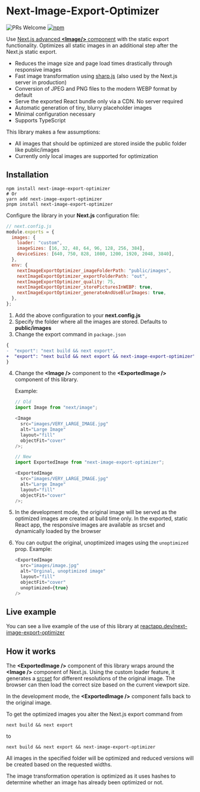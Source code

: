 # Next-Image-Export-Optimizer

![PRs Welcome](https://img.shields.io/badge/PRs-welcome-green.svg)
[![npm](https://img.shields.io/npm/v/next-image-export-optimizer)](https://www.npmjs.com/package/next-image-export-optimizer)

Use [Next.js advanced **\<Image/>** component](https://nextjs.org/docs/basic-features/image-optimization) with the static export functionality. Optimizes all static images in an additional step after the Next.js static export.

- Reduces the image size and page load times drastically through responsive images
- Fast image transformation using [sharp.js](https://www.npmjs.com/package/sharp) (also used by the Next.js server in production)
- Conversion of JPEG and PNG files to the modern WEBP format by default
- Serve the exported React bundle only via a CDN. No server required
- Automatic generation of tiny, blurry placeholder images
- Minimal configuration necessary
- Supports TypeScript

This library makes a few assumptions:

- All images that should be optimized are stored inside the public folder like public/images
- Currently only local images are supported for optimization

## Installation

```
npm install next-image-export-optimizer
# Or
yarn add next-image-export-optimizer
pnpm install next-image-export-optimizer
```

Configure the library in your **Next.js** configuration file:

```javascript
// next.config.js
module.exports = {
  images: {
    loader: "custom",
    imageSizes: [16, 32, 48, 64, 96, 128, 256, 384],
    deviceSizes: [640, 750, 828, 1080, 1200, 1920, 2048, 3840],
  },
  env: {
    nextImageExportOptimizer_imageFolderPath: "public/images",
    nextImageExportOptimizer_exportFolderPath: "out",
    nextImageExportOptimizer_quality: 75,
    nextImageExportOptimizer_storePicturesInWEBP: true,
    nextImageExportOptimizer_generateAndUseBlurImages: true,
  },
};
```

1. Add the above configuration to your **next.config.js**
2. Specify the folder where all the images are stored. Defaults to **public/images**
3. Change the export command in `package.json`

```diff
{
-  "export": "next build && next export",
+  "export": "next build && next export && next-image-export-optimizer"
}
```

4. Change the **\<Image />** component to the **\<ExportedImage />** component of this library.

   Example:

   ```javascript
   // Old
   import Image from "next/image";

   <Image
     src="images/VERY_LARGE_IMAGE.jpg"
     alt="Large Image"
     layout="fill"
     objectFit="cover"
   />;

   // New
   import ExportedImage from "next-image-export-optimizer";

   <ExportedImage
     src="images/VERY_LARGE_IMAGE.jpg"
     alt="Large Image"
     layout="fill"
     objectFit="cover"
   />;
   ```

5. In the development mode, the original image will be served as the optimized images are created at build time only. In the exported, static React app, the responsive images are available as srcset and dynamically loaded by the browser

6. You can output the original, unoptimized images using the `unoptimized` prop.
   Example:

   ```javascript
   <ExportedImage
     src="images/image.jpg"
     alt="Orginal, unoptimized image"
     layout="fill"
     objectFit="cover"
     unoptimized={true}
   />
   ```

## Live example

You can see a live example of the use of this library at [reactapp.dev/next-image-export-optimizer](https://reactapp.dev/next-image-export-optimizer)

## How it works

The **\<ExportedImage />** component of this library wraps around the **\<Image />** component of Next.js. Using the custom loader feature, it generates a [srcset](https://developer.mozilla.org/en-US/docs/Learn/HTML/Multimedia_and_embedding/Responsive_images) for different resolutions of the original image. The browser can then load the correct size based on the current viewport size.

In the development mode, the **\<ExportedImage />** component falls back to the original image.

To get the optimized images you alter the Next.js export command from

```
next build && next export
```

to

```
next build && next export && next-image-export-optimizer
```

All images in the specified folder will be optimized and reduced versions will be created based on the requested widths.

The image transformation operation is optimized as it uses hashes to determine whether an image has already been optimized or not.
